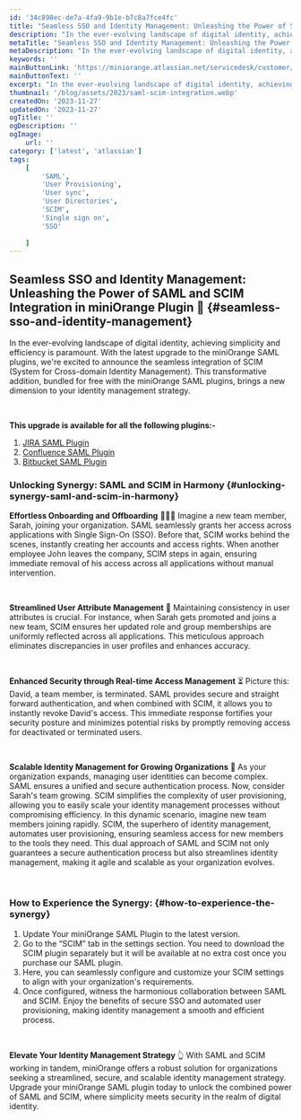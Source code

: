 ```yaml
---
id: '34c898ec-de7a-4fa9-9b1e-b7c8a7fce4fc'
title: "Seamless SSO and Identity Management: Unleashing the Power of SAML and SCIM Integration in miniOrange Plugin 🚀"
description: "In the ever-evolving landscape of digital identity, achieving simplicity and efficiency is paramount. With the latest upgrade to the miniOrange SAML plugins, we're excited to announce the seamless integration of SCIM."
metaTitle: "Seamless SSO and Identity Management: Unleashing the Power of SAML and SCIM Integration in miniOrange Plugin"
metaDescription: "In the ever-evolving landscape of digital identity, achieving simplicity and efficiency is paramount. With the latest upgrade to the miniOrange SAML plugins, we're excited to announce the seamless integration of SCIM."
keywords: ''
mainButtonLink: 'https://miniorange.atlassian.net/servicedesk/customer/portal/2/group/6/create/66'
mainButtonText: ''
excerpt: "In the ever-evolving landscape of digital identity, achieving simplicity and efficiency is paramount. With the latest upgrade to the miniOrange SAML plugins, we're excited to announce the seamless integration of SCIM."
thumbnail: '/blog/assets/2023/saml-scim-integration.webp'
createdOn: '2023-11-27'
updatedOn: '2023-11-27'
ogTitle: ''
ogDescription: ''
ogImage:
    url: ''
category: ['latest', 'atlassian']
tags:
    [
        'SAML',
        'User Provisioning',
        'User sync',
        'User Directories',
        'SCIM',
        'Single sign on',
        'SSO'
        
    ]
---
```


## Seamless SSO and Identity Management: Unleashing the Power of SAML and SCIM Integration in miniOrange Plugin 🚀 {#seamless-sso-and-identity-management}

In the ever-evolving landscape of digital identity, achieving simplicity and efficiency is paramount. With the latest upgrade to the miniOrange SAML plugins, we're excited to announce the seamless integration of SCIM (System for Cross-domain Identity Management). This transformative addition, bundled for free with the miniOrange SAML plugins, brings a new dimension to your identity management strategy. 

&nbsp;

**This upgrade is available for all the following plugins:-**
1. [JIRA SAML Plugin](https://marketplace.atlassian.com/apps/1215430/mo-jira-saml-sso-single-sign-on-jira-sso-login?hosting=datacenter&tab=overview)
2. [Confluence SAML Plugin](https://marketplace.atlassian.com/apps/1215542/mo-confluence-saml-sso-single-sign-on-confluence-sso-login?hosting=datacenter&tab=overview)
3. [Bitbucket SAML Plugin](https://marketplace.atlassian.com/apps/1216482/mo-bitbucket-saml-sso-single-sign-on-bitbucket-sso-login?hosting=datacenter&tab=overview)

### Unlocking Synergy: SAML and SCIM in Harmony {#unlocking-synergy-saml-and-scim-in-harmony}

**Effortless Onboarding and Offboarding** 🧑‍🤝‍🧑
Imagine a new team member, Sarah, joining your organization. SAML seamlessly grants her access across applications with Single Sign-On (SSO). Before that, SCIM works behind the scenes, instantly creating her accounts and access rights. When another employee John leaves the company, SCIM steps in again, ensuring immediate removal of his access across all applications without manual intervention.

&nbsp;

**Streamlined User Attribute Management** 🚴
Maintaining consistency in user attributes is crucial. For instance, when Sarah gets promoted and joins a new team, SCIM ensures her updated role and group memberships are uniformly reflected across all applications. This meticulous approach eliminates discrepancies in user profiles and enhances accuracy.

&nbsp;

**Enhanced Security through Real-time Access Management** ⏳
Picture this: David, a team member, is terminated. SAML provides secure and straight forward authentication, and when combined with SCIM, it allows you to instantly revoke David's access. This immediate response fortifies your security posture and minimizes potential risks by promptly removing access for deactivated or terminated users.

&nbsp;

**Scalable Identity Management for Growing Organizations** 🦸
As your organization expands, managing user identities can become complex. SAML ensures a unified and secure authentication process. Now, consider Sarah's team growing. SCIM simplifies the complexity of user provisioning, allowing you to easily scale your identity management processes without compromising efficiency. In this dynamic scenario, imagine new team members joining rapidly. SCIM, the superhero of identity management, automates user provisioning, ensuring seamless access for new members to the tools they need. This dual approach of SAML and SCIM not only guarantees a secure authentication process but also streamlines identity management, making it agile and scalable as your organization evolves.

&nbsp;

### How to Experience the Synergy: {#how-to-experience-the-synergy}

1. Update Your miniOrange SAML Plugin to the latest version.
2. Go to the “SCIM” tab in the settings section. You need to download the SCIM plugin separately but it will be available at no extra cost once you purchase our SAML plugin.
3. Here, you can seamlessly configure and customize your SCIM settings to align with your organization's requirements.
4. Once configured, witness the harmonious collaboration between SAML and SCIM. Enjoy the benefits of secure SSO and automated user provisioning, making identity management a smooth and efficient process.

&nbsp;

**Elevate Your Identity Management Strategy** 👆
With SAML and SCIM working in tandem, miniOrange offers a robust solution for organizations seeking a streamlined, secure, and scalable identity management strategy. Upgrade your miniOrange SAML plugin today to unlock the combined power of SAML and SCIM, where simplicity meets security in the realm of digital identity.

